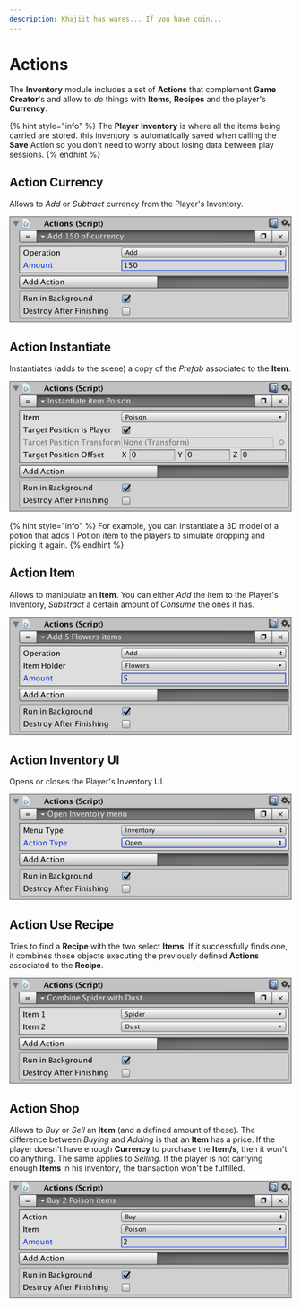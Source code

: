 ```yaml
---
description: Khajiit has wares... If you have coin...
---
```


# Actions

The **Inventory** module includes a set of **Actions** that complement **Game Creator**'s and allow to _do_ things with **Items**, **Recipes** and the player's **Currency**.

{% hint style="info" %}
The **Player** **Inventory** is where all the items being carried are stored. this inventory is automatically saved when calling the **Save** Action so you don't need to worry about losing data between play sessions.
{% endhint %}

## Action Currency

Allows to _Add_ or _Subtract_ currency from the Player's Inventory.

![](../../.gitbook/assets/inventory-action-currency.jpg)

## Action Instantiate

Instantiates \(adds to the scene\) a copy of the _Prefab_ associated to the **Item**.

![](../../.gitbook/assets/inventory-action-instantiate.jpg)

{% hint style="info" %}
For example, you can instantiate a 3D model of a potion that adds 1 Potion item to the players to simulate dropping and picking it again.
{% endhint %}

## Action Item

Allows to manipulate an **Item**. You can either _Add_ the item to the Player's Inventory, _Substract_ a certain amount of _Consume_ the ones it has.

![](../../.gitbook/assets/inventory-action-item.jpg)

## Action Inventory UI

Opens or closes the Player's Inventory UI.

![](../../.gitbook/assets/inventory-action-inventory-ui.jpg)

## Action Use Recipe

Tries to find a **Recipe** with the two select **Items**. If it successfully finds one, it combines those objects executing the previously defined **Actions** associated to the **Recipe**.

![](../../.gitbook/assets/inventory-action-recipe.jpg)

## Action Shop

Allows to _Buy_ or _Sell_ an **Item** \(and a defined amount of these\). The difference between _Buying_ and _Adding_ is that an **Item** has a price. If the player doesn't have enough **Currency** to purchase the **Item/s**, then it won't do anything. The same applies to _Selling_. If the player is not carrying enough **Items** in his inventory, the transaction won't be fulfilled.

![](../../.gitbook/assets/inventory-action-shop.jpg)



